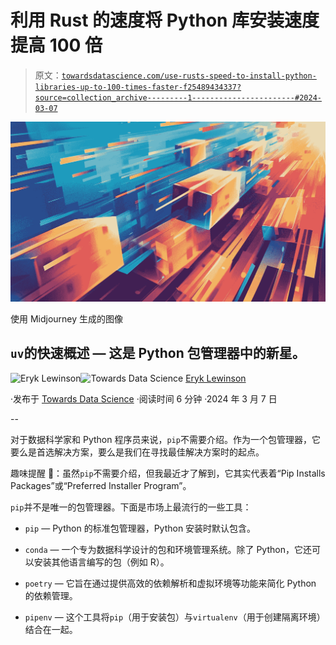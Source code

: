 # 利用 Rust 的速度将 Python 库安装速度提高 100 倍

> 原文：[`towardsdatascience.com/use-rusts-speed-to-install-python-libraries-up-to-100-times-faster-f25489434337?source=collection_archive---------1-----------------------#2024-03-07`](https://towardsdatascience.com/use-rusts-speed-to-install-python-libraries-up-to-100-times-faster-f25489434337?source=collection_archive---------1-----------------------#2024-03-07)

![](img/ad19cc5a4f374530a297c7ecffc26d89.png)

使用 Midjourney 生成的图像

## `uv`的快速概述 — 这是 Python 包管理器中的新星。

[](https://eryk-lewinson.medium.com/?source=post_page---byline--f25489434337--------------------------------)![Eryk Lewinson](https://eryk-lewinson.medium.com/?source=post_page---byline--f25489434337--------------------------------)[](https://towardsdatascience.com/?source=post_page---byline--f25489434337--------------------------------)![Towards Data Science](https://towardsdatascience.com/?source=post_page---byline--f25489434337--------------------------------) [Eryk Lewinson](https://eryk-lewinson.medium.com/?source=post_page---byline--f25489434337--------------------------------)

·发布于 [Towards Data Science](https://towardsdatascience.com/?source=post_page---byline--f25489434337--------------------------------) ·阅读时间 6 分钟 ·2024 年 3 月 7 日

--

对于数据科学家和 Python 程序员来说，`pip`不需要介绍。作为一个包管理器，它要么是首选解决方案，要么是我们在寻找最佳解决方案时的起点。

趣味提醒 🚨：虽然`pip`不需要介绍，但我最近才了解到，它其实代表着“Pip Installs Packages”或“Preferred Installer Program”。

`pip`并不是唯一的包管理器。下面是市场上最流行的一些工具：

+   `pip` — Python 的标准包管理器，Python 安装时默认包含。

+   `conda` — 一个专为数据科学设计的包和环境管理系统。除了 Python，它还可以安装其他语言编写的包（例如 R）。

+   `poetry` — 它旨在通过提供高效的依赖解析和虚拟环境等功能来简化 Python 的依赖管理。

+   `pipenv` — 这个工具将`pip`（用于安装包）与`virtualenv`（用于创建隔离环境）结合在一起。
